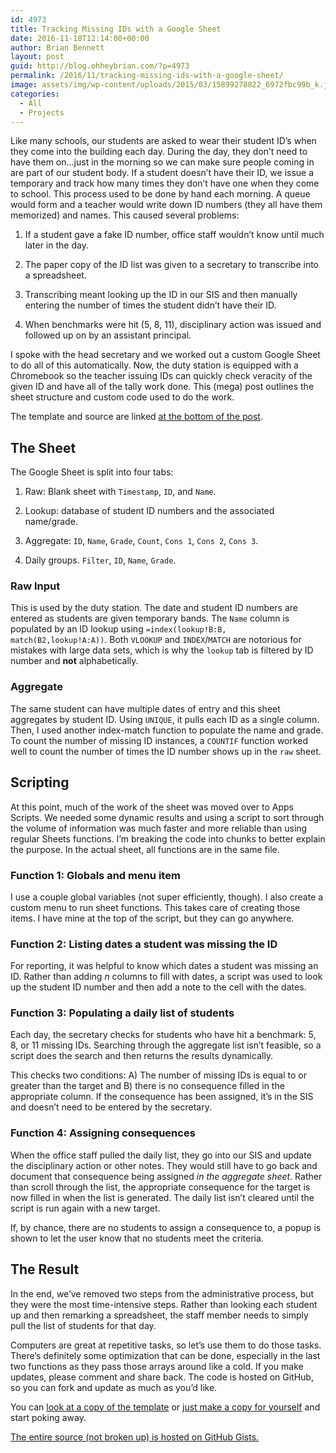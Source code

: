 ```yaml
---
id: 4973
title: Tracking Missing IDs with a Google Sheet
date: 2016-11-18T12:14:00+00:00
author: Brian Bennett
layout: post
guid: http://blog.ohheybrian.com/?p=4973
permalink: /2016/11/tracking-missing-ids-with-a-google-sheet/
image: assets/img/wp-content/uploads/2015/03/15899278822_6972fbc99b_k.jpg
categories:
  - All
  - Projects
---
```

Like many schools, our students are asked to wear their student ID&#8217;s when they come into the building each day. During the day, they don&#8217;t need to have them on&#8230;just in the morning so we can make sure people coming in are part of our student body. If a student doesn&#8217;t have their ID, we issue a temporary and track how many times they don&#8217;t have one when they come to school. This process used to be done by hand each morning. A queue would form and a teacher would write down ID numbers (they all have them memorized) and names. This caused several problems:

1. If a student gave a fake ID number, office staff wouldn&#8217;t know until much later in the day.

2. The paper copy of the ID list was given to a secretary to transcribe into a spreadsheet.

3. Transcribing meant looking up the ID in our SIS and then manually entering the number of times the student didn&#8217;t have their ID.

4. When benchmarks were hit (5, 8, 11), disciplinary action was issued and followed up on by an assistant principal.

I spoke with the head secretary and we worked out a custom Google Sheet to do all of this automatically. Now, the duty station is equipped with a Chromebook so the teacher issuing IDs can quickly check veracity of the given ID and have all of the tally work done. This (mega) post outlines the sheet structure and custom code used to do the work.

The template and source are linked [at the bottom of the post](#the-end).

## The Sheet

The Google Sheet is split into four tabs:

1. Raw: Blank sheet with `Timestamp`, `ID`, and `Name`.

2. Lookup: database of student ID numbers and the associated name/grade.

3. Aggregate: `ID`, `Name`, `Grade`, `Count`, `Cons 1`, `Cons 2`, `Cons 3`.

4. Daily groups. `Filter`, `ID`, `Name`, `Grade`.

### Raw Input

This is used by the duty station. The date and student ID numbers are entered as students are given temporary bands. The `Name` column is populated by an ID lookup using `=index(lookup!B:B, match(B2,lookup!A:A))`. Both `VLOOKUP` and `INDEX`/`MATCH` are notorious for mistakes with large data sets, which is why the `lookup` tab is filtered by ID number and **not** alphabetically.

### Aggregate

The same student can have multiple dates of entry and this sheet aggregates by student ID. Using `UNIQUE`, it pulls each ID as a single column. Then, I used another index-match function to populate the name and grade. To count the number of missing ID instances, a `COUNTIF` function worked well to count the number of times the ID number shows up in the `raw` sheet.

## Scripting

At this point, much of the work of the sheet was moved over to Apps Scripts. We needed some dynamic results and using a script to sort through the volume of information was much faster and more reliable than using regular Sheets functions. I&#8217;m breaking the code into chunks to better explain the purpose. In the actual sheet, all functions are in the same file.

### Function 1: Globals and menu item

I use a couple global variables (not super efficiently, though). I also create a custom menu to run sheet functions. This takes care of creating those items. I have mine at the top of the script, but they can go anywhere.



### Function 2: Listing dates a student was missing the ID

For reporting, it was helpful to know which dates a student was missing an ID. Rather than adding _n_ columns to fill with dates, a script was used to look up the student ID number and then add a note to the cell with the dates.



### Function 3: Populating a daily list of students

Each day, the secretary checks for students who have hit a benchmark: 5, 8, or 11 missing IDs. Searching through the aggregate list isn&#8217;t feasible, so a script does the search and then returns the results dynamically.

This checks two conditions: A) The number of missing IDs is equal to or greater than the target and B) there is no consequence filled in the appropriate column. If the consequence has been assigned, it&#8217;s in the SIS and doesn&#8217;t need to be entered by the secretary.



### Function 4: Assigning consequences

When the office staff pulled the daily list, they go into our SIS and update the disciplinary action or other notes. They would still have to go back and document that consequence being assigned _in the aggregate sheet_. Rather than scroll through the list, the appropriate consequence for the target is now filled in when the list is generated. The daily list isn&#8217;t cleared until the script is run again with a new target.

If, by chance, there are no students to assign a consequence to, a popup is shown to let the user know that no students meet the criteria.



## The Result

<div id="the-end" style="height:0;margin:0;padding:0;">
</div>

In the end, we&#8217;ve removed two steps from the administrative process, but they were the most time-intensive steps. Rather than looking each student up and then remarking a spreadsheet, the staff member needs to simply pull the list of students for that day.

Computers are great at repetitive tasks, so let&#8217;s use them to do those tasks. There&#8217;s definitely some optimization that can be done, especially in the last two functions as they pass those arrays around like a cold. If you make updates, please comment and share back. The code is hosted on GitHub, so you can fork and update as much as you&#8217;d like.

You can [look at a copy of the template](https://docs.google.com/spreadsheets/d/1MHrQVM0tPql8gx2tKfFlJwc5teNyDx8-LJ1FRulKFv0/edit) or [just make a copy for yourself](https://docs.google.com/spreadsheets/d/1MHrQVM0tPql8gx2tKfFlJwc5teNyDx8-LJ1FRulKFv0/copy) and start poking away.

[The entire source (not broken up) is hosted on GitHub Gists.](https://gist.github.com/bennettscience/7e67e15ada3c86ae245b469140c88e4f)
